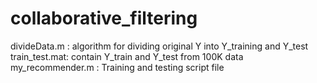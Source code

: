 # collaborative_filtering


divideData.m : algorithm for dividing original Y into Y_training and Y_test 
train_test.mat: contain Y_train and Y_test from 100K data 
my_recommender.m : Training and testing script file
